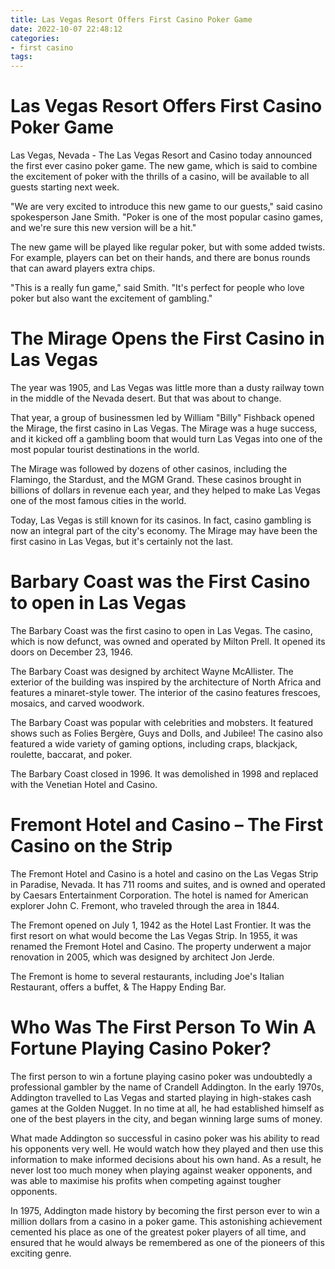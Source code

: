```yaml
---
title: Las Vegas Resort Offers First Casino Poker Game
date: 2022-10-07 22:48:12
categories:
- first casino
tags:
---
```



#  Las Vegas Resort Offers First Casino Poker Game

Las Vegas, Nevada - The Las Vegas Resort and Casino today announced the first ever casino poker game. The new game, which is said to combine the excitement of poker with the thrills of a casino, will be available to all guests starting next week.

"We are very excited to introduce this new game to our guests," said casino spokesperson Jane Smith. "Poker is one of the most popular casino games, and we're sure this new version will be a hit."

The new game will be played like regular poker, but with some added twists. For example, players can bet on their hands, and there are bonus rounds that can award players extra chips.

"This is a really fun game," said Smith. "It's perfect for people who love poker but also want the excitement of gambling."

#  The Mirage Opens the First Casino in Las Vegas

The year was 1905, and Las Vegas was little more than a dusty railway town in the middle of the Nevada desert. But that was about to change.

That year, a group of businessmen led by William "Billy" Fishback opened the Mirage, the first casino in Las Vegas. The Mirage was a huge success, and it kicked off a gambling boom that would turn Las Vegas into one of the most popular tourist destinations in the world.

The Mirage was followed by dozens of other casinos, including the Flamingo, the Stardust, and the MGM Grand. These casinos brought in billions of dollars in revenue each year, and they helped to make Las Vegas one of the most famous cities in the world.

Today, Las Vegas is still known for its casinos. In fact, casino gambling is now an integral part of the city's economy. The Mirage may have been the first casino in Las Vegas, but it's certainly not the last.

#  Barbary Coast was the First Casino to open in Las Vegas 

The Barbary Coast was the first casino to open in Las Vegas. The casino, which is now defunct, was owned and operated by Milton Prell. It opened its doors on December 23, 1946.

The Barbary Coast was designed by architect Wayne McAllister. The exterior of the building was inspired by the architecture of North Africa and features a minaret-style tower. The interior of the casino features frescoes, mosaics, and carved woodwork.

The Barbary Coast was popular with celebrities and mobsters. It featured shows such as Folies Bergère, Guys and Dolls, and Jubilee! The casino also featured a wide variety of gaming options, including craps, blackjack, roulette, baccarat, and poker.

The Barbary Coast closed in 1996. It was demolished in 1998 and replaced with the Venetian Hotel and Casino.

#  Fremont Hotel and Casino – The First Casino on the Strip

The Fremont Hotel and Casino is a hotel and casino on the Las Vegas Strip in Paradise, Nevada. It has 711 rooms and suites, and is owned and operated by Caesars Entertainment Corporation. The hotel is named for American explorer John C. Fremont, who traveled through the area in 1844.

The Fremont opened on July 1, 1942 as the Hotel Last Frontier. It was the first resort on what would become the Las Vegas Strip. In 1955, it was renamed the Fremont Hotel and Casino. The property underwent a major renovation in 2005, which was designed by architect Jon Jerde.

The Fremont is home to several restaurants, including Joe's Italian Restaurant, offers a buffet, & The Happy Ending Bar.

#  Who Was The First Person To Win A Fortune Playing Casino Poker?

The first person to win a fortune playing casino poker was undoubtedly a professional gambler by the name of Crandell Addington. In the early 1970s, Addington travelled to Las Vegas and started playing in high-stakes cash games at the Golden Nugget. In no time at all, he had established himself as one of the best players in the city, and began winning large sums of money.

What made Addington so successful in casino poker was his ability to read his opponents very well. He would watch how they played and then use this information to make informed decisions about his own hand. As a result, he never lost too much money when playing against weaker opponents, and was able to maximise his profits when competing against tougher opponents.

In 1975, Addington made history by becoming the first person ever to win a million dollars from a casino in a poker game. This astonishing achievement cemented his place as one of the greatest poker players of all time, and ensured that he would always be remembered as one of the pioneers of this exciting genre.